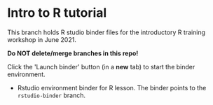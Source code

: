 # Intro to R tutorial

This branch holds R studio binder files for the introductory R training workshop in June 2021.

**Do NOT delete/merge branches in this repo!**

Click the 'Launch binder' button (in a **new** tab) to start the binder environment.

- Rstudio environment binder for R lesson. The binder points to the `rstudio-binder` branch.
